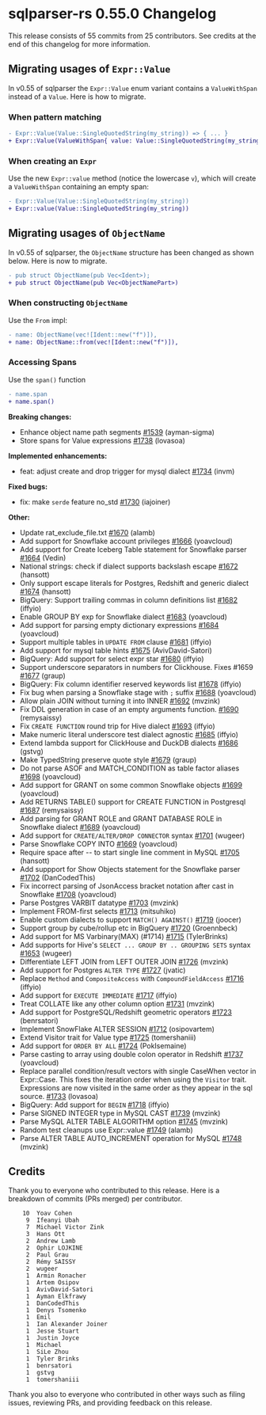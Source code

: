 <!--
Licensed to the Apache Software Foundation (ASF) under one
or more contributor license agreements.  See the NOTICE file
distributed with this work for additional information
regarding copyright ownership.  The ASF licenses this file
to you under the Apache License, Version 2.0 (the
"License"); you may not use this file except in compliance
with the License.  You may obtain a copy of the License at

  http://www.apache.org/licenses/LICENSE-2.0

Unless required by applicable law or agreed to in writing,
software distributed under the License is distributed on an
"AS IS" BASIS, WITHOUT WARRANTIES OR CONDITIONS OF ANY
KIND, either express or implied.  See the License for the
specific language governing permissions and limitations
under the License.
-->

# sqlparser-rs 0.55.0 Changelog

This release consists of 55 commits from 25 contributors. See credits at the end of this changelog for more information.

## Migrating usages of `Expr::Value`

In v0.55 of sqlparser the `Expr::Value` enum variant contains a `ValueWithSpan` instead of a `Value`. Here is how to migrate.

### When pattern matching

```diff
- Expr::Value(Value::SingleQuotedString(my_string)) => { ... }
+ Expr::Value(ValueWithSpan{ value: Value::SingleQuotedString(my_string), span: _ }) => { ... }
```

### When creating an `Expr`

Use the new `Expr::value` method (notice the lowercase `v`), which will create a `ValueWithSpan` containing an empty span:

```diff
- Expr::Value(Value::SingleQuotedString(my_string))
+ Expr::value(Value::SingleQuotedString(my_string))
```

## Migrating usages of `ObjectName`

In v0.55 of sqlparser, the `ObjectName` structure has been changed as shown below. Here is now to migrate.

```diff
- pub struct ObjectName(pub Vec<Ident>);
+ pub struct ObjectName(pub Vec<ObjectNamePart>)
```

### When constructing `ObjectName`

Use the `From` impl:

```diff
- name: ObjectName(vec![Ident::new("f")]),
+ name: ObjectName::from(vec![Ident::new("f")]),
```

### Accessing Spans

Use the `span()` function

```diff
- name.span
+ name.span()
```



**Breaking changes:**

- Enhance object name path segments [#1539](https://github.com/apache/datafusion-sqlparser-rs/pull/1539) (ayman-sigma)
- Store spans for Value expressions [#1738](https://github.com/apache/datafusion-sqlparser-rs/pull/1738) (lovasoa)

**Implemented enhancements:**

- feat: adjust create and drop trigger for mysql dialect [#1734](https://github.com/apache/datafusion-sqlparser-rs/pull/1734) (invm)

**Fixed bugs:**

- fix: make `serde` feature no_std [#1730](https://github.com/apache/datafusion-sqlparser-rs/pull/1730) (iajoiner)

**Other:**

- Update rat_exclude_file.txt [#1670](https://github.com/apache/datafusion-sqlparser-rs/pull/1670) (alamb)
- Add support for Snowflake account privileges [#1666](https://github.com/apache/datafusion-sqlparser-rs/pull/1666) (yoavcloud)
- Add support for Create Iceberg Table statement for Snowflake parser [#1664](https://github.com/apache/datafusion-sqlparser-rs/pull/1664) (Vedin)
- National strings: check if dialect supports backslash escape [#1672](https://github.com/apache/datafusion-sqlparser-rs/pull/1672) (hansott)
- Only support escape literals for Postgres, Redshift and generic dialect [#1674](https://github.com/apache/datafusion-sqlparser-rs/pull/1674) (hansott)
- BigQuery: Support trailing commas in column definitions list [#1682](https://github.com/apache/datafusion-sqlparser-rs/pull/1682) (iffyio)
- Enable GROUP BY exp for Snowflake dialect [#1683](https://github.com/apache/datafusion-sqlparser-rs/pull/1683) (yoavcloud)
- Add support for parsing empty dictionary expressions [#1684](https://github.com/apache/datafusion-sqlparser-rs/pull/1684) (yoavcloud)
- Support multiple tables in `UPDATE FROM` clause [#1681](https://github.com/apache/datafusion-sqlparser-rs/pull/1681) (iffyio)
- Add support for mysql table hints [#1675](https://github.com/apache/datafusion-sqlparser-rs/pull/1675) (AvivDavid-Satori)
- BigQuery: Add support for select expr star [#1680](https://github.com/apache/datafusion-sqlparser-rs/pull/1680) (iffyio)
- Support underscore separators in numbers for Clickhouse. Fixes #1659 [#1677](https://github.com/apache/datafusion-sqlparser-rs/pull/1677) (graup)
- BigQuery: Fix column identifier reserved keywords list [#1678](https://github.com/apache/datafusion-sqlparser-rs/pull/1678) (iffyio)
- Fix bug when parsing a Snowflake stage with `;` suffix [#1688](https://github.com/apache/datafusion-sqlparser-rs/pull/1688) (yoavcloud)
- Allow plain JOIN without turning it into INNER [#1692](https://github.com/apache/datafusion-sqlparser-rs/pull/1692) (mvzink)
- Fix DDL generation in case of an empty arguments function. [#1690](https://github.com/apache/datafusion-sqlparser-rs/pull/1690) (remysaissy)
- Fix `CREATE FUNCTION` round trip for Hive dialect [#1693](https://github.com/apache/datafusion-sqlparser-rs/pull/1693) (iffyio)
- Make numeric literal underscore test dialect agnostic [#1685](https://github.com/apache/datafusion-sqlparser-rs/pull/1685) (iffyio)
- Extend lambda support for ClickHouse and DuckDB dialects [#1686](https://github.com/apache/datafusion-sqlparser-rs/pull/1686) (gstvg)
- Make TypedString preserve quote style [#1679](https://github.com/apache/datafusion-sqlparser-rs/pull/1679) (graup)
- Do not parse ASOF and MATCH_CONDITION as table factor aliases [#1698](https://github.com/apache/datafusion-sqlparser-rs/pull/1698) (yoavcloud)
- Add support for GRANT on some common Snowflake objects [#1699](https://github.com/apache/datafusion-sqlparser-rs/pull/1699) (yoavcloud)
- Add RETURNS TABLE() support for CREATE FUNCTION in Postgresql [#1687](https://github.com/apache/datafusion-sqlparser-rs/pull/1687) (remysaissy)
- Add parsing for GRANT ROLE and GRANT DATABASE ROLE in Snowflake dialect [#1689](https://github.com/apache/datafusion-sqlparser-rs/pull/1689) (yoavcloud)
- Add support for `CREATE/ALTER/DROP CONNECTOR` syntax [#1701](https://github.com/apache/datafusion-sqlparser-rs/pull/1701) (wugeer)
- Parse Snowflake COPY INTO <location> [#1669](https://github.com/apache/datafusion-sqlparser-rs/pull/1669) (yoavcloud)
- Require space after -- to start single line comment in MySQL [#1705](https://github.com/apache/datafusion-sqlparser-rs/pull/1705) (hansott)
- Add suppport for Show Objects statement for the Snowflake parser [#1702](https://github.com/apache/datafusion-sqlparser-rs/pull/1702) (DanCodedThis)
- Fix incorrect parsing of JsonAccess bracket notation after cast in Snowflake [#1708](https://github.com/apache/datafusion-sqlparser-rs/pull/1708) (yoavcloud)
- Parse Postgres VARBIT datatype [#1703](https://github.com/apache/datafusion-sqlparser-rs/pull/1703) (mvzink)
- Implement FROM-first selects [#1713](https://github.com/apache/datafusion-sqlparser-rs/pull/1713) (mitsuhiko)
- Enable custom dialects to support `MATCH() AGAINST()` [#1719](https://github.com/apache/datafusion-sqlparser-rs/pull/1719) (joocer)
- Support group by cube/rollup etc in BigQuery [#1720](https://github.com/apache/datafusion-sqlparser-rs/pull/1720) (Groennbeck)
- Add support for MS Varbinary(MAX) (#1714) [#1715](https://github.com/apache/datafusion-sqlparser-rs/pull/1715) (TylerBrinks)
- Add supports for Hive's `SELECT ... GROUP BY .. GROUPING SETS` syntax [#1653](https://github.com/apache/datafusion-sqlparser-rs/pull/1653) (wugeer)
- Differentiate LEFT JOIN from LEFT OUTER JOIN [#1726](https://github.com/apache/datafusion-sqlparser-rs/pull/1726) (mvzink)
- Add support for Postgres `ALTER TYPE` [#1727](https://github.com/apache/datafusion-sqlparser-rs/pull/1727) (jvatic)
- Replace `Method` and `CompositeAccess` with `CompoundFieldAccess` [#1716](https://github.com/apache/datafusion-sqlparser-rs/pull/1716) (iffyio)
- Add support for `EXECUTE IMMEDIATE` [#1717](https://github.com/apache/datafusion-sqlparser-rs/pull/1717) (iffyio)
- Treat COLLATE like any other column option [#1731](https://github.com/apache/datafusion-sqlparser-rs/pull/1731) (mvzink)
- Add support for PostgreSQL/Redshift geometric operators [#1723](https://github.com/apache/datafusion-sqlparser-rs/pull/1723) (benrsatori)
- Implement SnowFlake ALTER SESSION [#1712](https://github.com/apache/datafusion-sqlparser-rs/pull/1712) (osipovartem)
- Extend Visitor trait for Value type [#1725](https://github.com/apache/datafusion-sqlparser-rs/pull/1725) (tomershaniii)
- Add support for `ORDER BY ALL` [#1724](https://github.com/apache/datafusion-sqlparser-rs/pull/1724) (PokIsemaine)
- Parse casting to array using double colon operator in Redshift [#1737](https://github.com/apache/datafusion-sqlparser-rs/pull/1737) (yoavcloud)
- Replace parallel condition/result vectors with single CaseWhen vector in Expr::Case. This fixes the iteration order when using the `Visitor` trait. Expressions are now visited in the same order as they appear in the sql source. [#1733](https://github.com/apache/datafusion-sqlparser-rs/pull/1733) (lovasoa)
- BigQuery: Add support for `BEGIN` [#1718](https://github.com/apache/datafusion-sqlparser-rs/pull/1718) (iffyio)
- Parse SIGNED INTEGER type in MySQL CAST [#1739](https://github.com/apache/datafusion-sqlparser-rs/pull/1739) (mvzink)
- Parse MySQL ALTER TABLE ALGORITHM option [#1745](https://github.com/apache/datafusion-sqlparser-rs/pull/1745) (mvzink)
- Random test cleanups use Expr::value [#1749](https://github.com/apache/datafusion-sqlparser-rs/pull/1749) (alamb)
- Parse ALTER TABLE AUTO_INCREMENT operation for MySQL [#1748](https://github.com/apache/datafusion-sqlparser-rs/pull/1748) (mvzink)

## Credits

Thank you to everyone who contributed to this release. Here is a breakdown of commits (PRs merged) per contributor.

```
    10	Yoav Cohen
     9	Ifeanyi Ubah
     7	Michael Victor Zink
     3	Hans Ott
     2	Andrew Lamb
     2	Ophir LOJKINE
     2	Paul Grau
     2	Rémy SAISSY
     2	wugeer
     1	Armin Ronacher
     1	Artem Osipov
     1	AvivDavid-Satori
     1	Ayman Elkfrawy
     1	DanCodedThis
     1	Denys Tsomenko
     1	Emil
     1	Ian Alexander Joiner
     1	Jesse Stuart
     1	Justin Joyce
     1	Michael
     1	SiLe Zhou
     1	Tyler Brinks
     1	benrsatori
     1	gstvg
     1	tomershaniii
```

Thank you also to everyone who contributed in other ways such as filing issues, reviewing PRs, and providing feedback on this release.

